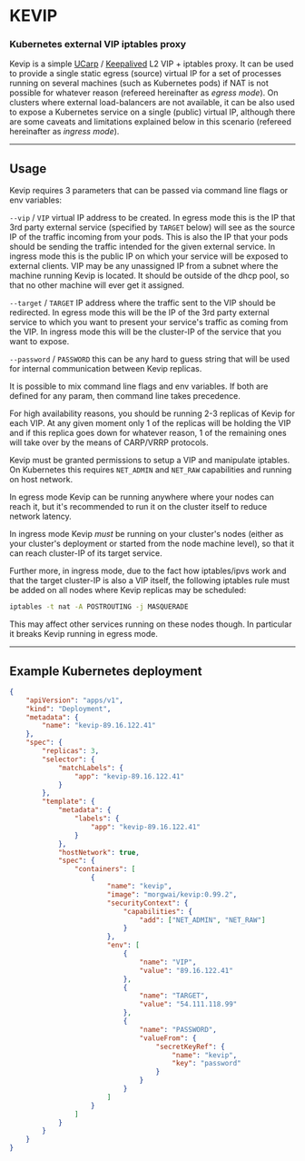 # KEVIP
### Kubernetes external VIP iptables proxy

Kevip is a simple [UCarp](https://github.com/jedisct1/UCarp) / [Keepalived](https://www.keepalived.org/) L2 VIP + iptables proxy.
It can be used to provide a single static egress (source) virtual IP for a set of processes running on several machines (such as Kubernetes pods) if NAT is not possible for whatever reason (refereed hereinafter as *egress mode*).
On clusters where external load-balancers are not available, it can be also used to expose a Kubernetes service on a single (public) virtual IP, although there are some caveats and limitations explained below in this scenario (refereed hereinafter as *ingress mode*).

----


## Usage

Kevip requires 3 parameters that can be passed via command line flags or env variables:

`--vip` / `VIP` virtual IP address to be created.
In egress mode this is the IP that 3rd party external service (specified by `TARGET` below) will see as the source IP of the traffic incoming from your pods. This is also the IP that your pods should be sending the traffic intended for the given external service.
In ingress mode this is the public IP on which your service will be exposed to external clients. VIP may be any unassigned IP from a subnet where the machine running Kevip is located. It should be outside of the dhcp pool, so that no other machine will ever get it assigned.

`--target` / `TARGET` IP address where the traffic sent to the VIP should be redirected.
In egress mode this will be the IP of the 3rd party external service to which you want to present your service's traffic as coming from the VIP.
In ingress mode this will be the cluster-IP of the service that you want to expose.

`--password` / `PASSWORD` this can be any hard to guess string that will be used for internal communication between Kevip replicas.

It is possible to mix command line flags and env variables. If both are defined for any param, then command line takes precedence.

For high availability reasons, you should be running 2-3 replicas of Kevip for each VIP. At any given moment only 1 of the replicas will be holding the VIP and if this replica goes down for whatever reason, 1 of the remaining ones will take over by the means of CARP/VRRP protocols.

Kevip must be granted permissions to setup a VIP and manipulate iptables. On Kubernetes this requires `NET_ADMIN` and `NET_RAW` capabilities and running on host network.

In egress mode Kevip can be running anywhere where your nodes can reach it, but it's recommended to run it on the cluster itself to reduce network latency.

In ingress mode Kevip *must* be running on your cluster's nodes (either as your cluster's deployment or started from the node machine level), so that it can reach cluster-IP of its target service.

Further more, in ingress mode, due to the fact how iptables/ipvs work and that the target cluster-IP is also a VIP itself, the following iptables rule must be added on all nodes where Kevip replicas may be scheduled:
```bash
iptables -t nat -A POSTROUTING -j MASQUERADE
```
This may affect other services running on these nodes though. In particular it breaks Kevip running in egress mode.

----


## Example Kubernetes deployment

```json
{
	"apiVersion": "apps/v1",
	"kind": "Deployment",
	"metadata": {
		"name": "kevip-89.16.122.41"
	},
	"spec": {
		"replicas": 3,
		"selector": {
			"matchLabels": {
				"app": "kevip-89.16.122.41"
			}
		},
		"template": {
			"metadata": {
				"labels": {
					"app": "kevip-89.16.122.41"
				}
			},
			"hostNetwork": true,
			"spec": {
				"containers": [
					{
						"name": "kevip",
						"image": "morgwai/kevip:0.99.2",
						"securityContext": {
							"capabilities": {
								"add": ["NET_ADMIN", "NET_RAW"]
							}
						},
						"env": [
							{
								"name": "VIP",
								"value": "89.16.122.41"
							},
							{
								"name": "TARGET",
								"value": "54.111.118.99"
							},
							{
								"name": "PASSWORD",
								"valueFrom": {
									"secretKeyRef": {
										"name": "kevip",
										"key": "password"
									}
								}
							}
						]
					}
				]
			}
		}
	}
}
```
